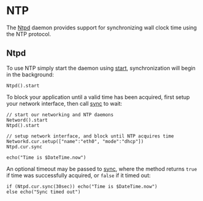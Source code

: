 # NTP

The [Ntpd](../api/studs/Ntpd.html) daemon provides support for synchronizing
wall clock time using the NTP protocol.

## Ntpd

[start]: ../api/studs/Ntpd.html#start
[sync]:  ../api/studs/Ntpd.html#sync

To use NTP simply start the daemon using [start][start], synchronization will
begin in the background:

    Ntpd().start

To block your application until a valid time has been acquired, first setup
your network interface, then call [sync][sync] to wait:

    // start our networking and NTP daemons
    Netword().start
    Ntpd().start

    // setup network interface, and block until NTP acquires time
    Networkd.cur.setup(["name":"eth0", "mode":"dhcp"])
    Ntpd.cur.sync

    echo("Time is $DateTime.now")

An optional timeout may be passed to [sync][sync], where the method returns
`true` if time was successfully acquired, or `false` if it timed out:

    if (Ntpd.cur.sync(30sec)) echo("Time is $DateTime.now")
    else echo("Sync timed out")
